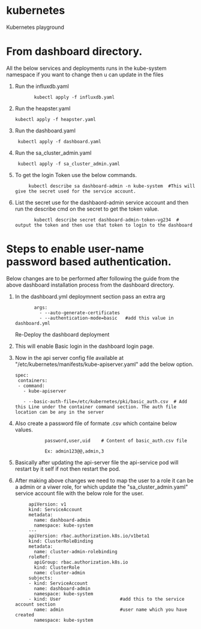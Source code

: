 # kubernetes
Kubernetes playground

# From dashboard directory.
All the below services and deployments runs in the kube-system namespace if you want to change then u can update in the files

1. Run the influxdb.yaml

              kubectl apply -f influxdb.yaml             
2. Run the heapster.yaml

       kubectl apply -f heapster.yaml
3. Run the dashboard.yaml
       
        kubectl apply -f dashboard.yaml
4. Run the sa_cluster_admin.yaml

        kubectl apply -f sa_cluster_admin.yaml

5. To get the login Token use the below commands.

            kubectl describe sa dashboard-admin -n kube-system  #This will give the secret used for the service account.
     
6. List the secret use for the dashbaord-admin service account and then run the describe cmd on the secret  to get the token value.

              kubectl describe secret dashboard-admin-token-vg234  # output the token and then use that token to login to the dashboard
     


# Steps to enable user-name password based authentication.
Below changes are to be performed after following the guide from the above dashboard installation process from the dashboard directory.
1. In the dashboard.yml deploymnent section pass an extra arg 
        
              args:
                - --auto-generate-certificates
                - --authentication-mode=basic   #add this value in dashboard.yml
                
    Re-Deploy the dashboard deployment 
    
2. This will enable Basic login in the dashboard login page.

3. Now in the api server config file available at "/etc/kubernetes/manifests/kube-apiserver.yaml"  add the below option.

       spec:
        containers:
        - command:
          - kube-apiserver
          
          - --basic-auth-file=/etc/kubernetes/pki/basic_auth.csv  # Add this Line under the container command section. The auth file location can be any in the server
          
4. Also create a password file of formate .csv which containe below values.
                
                  password,user,uid    # Content of basic_auth.csv file
                  
                  Ex: admin123@@,admin,3

5. Basically after updating the api-server file the api-service pod will restart by it self if not then restart the pod.

5. After making above changes we need to map the user to a role it can be a admin or a viwer role, for which update the "sa_cluster_admin.yaml" service account file with the below role for the user.

            apiVersion: v1
            kind: ServiceAccount
            metadata:
              name: dashboard-admin
              namespace: kube-system
            ---
            apiVersion: rbac.authorization.k8s.io/v1beta1
            kind: ClusterRoleBinding
            metadata:
              name: cluster-admin-rolebinding
            roleRef:
              apiGroup: rbac.authorization.k8s.io
              kind: ClusterRole
              name: cluster-admin
            subjects:
            - kind: ServiceAccount
              name: dashboard-admin
              namespace: kube-system
            - kind: User                      #add this to the service account section
              name: admin                     #user name which you have created
              namespace: kube-system
